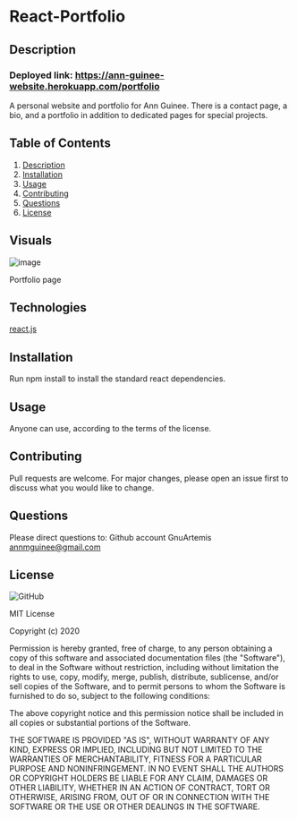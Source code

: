 # React-Portfolio
## Description
### Deployed link: https://ann-guinee-website.herokuapp.com/portfolio
A personal website and portfolio for Ann Guinee. There is a contact page, a bio, and a portfolio in addition to dedicated pages for special projects.

## Table of Contents
1. [Description](#-Description)
1. [Installation](#Installation)
1. [Usage](#Usage)
1. [Contributing](#Contributing)
1. [Questions](#Questions)
1. [License](#License)

## Visuals 

![image](https://user-images.githubusercontent.com/69055538/98711014-4bfe5800-2339-11eb-973b-234536ddf91b.png)

Portfolio page

## Technologies 

[react.js](https://reactjs.org/)

## Installation
Run npm install to install the standard react dependencies.

## Usage
Anyone can use, according to the terms of the license.
    
## Contributing
Pull requests are welcome. For major changes, please open an issue first to discuss what you would like to change.

## Questions
Please direct questions to:
Github account GnuArtemis
annmguinee@gmail.com 

## License 

![GitHub](https://img.shields.io/github/license/GnuArtemis/React-Portfolio) 

MIT License

Copyright (c) 2020
    
Permission is hereby granted, free of charge, to any person obtaining a copy of this software and associated documentation files (the "Software"), to deal in the Software without restriction, including without limitation the rights to use, copy, modify, merge, publish, distribute, sublicense, and/or sell copies of the Software, and to permit persons to whom the Software is furnished to do so, subject to the following conditions:

The above copyright notice and this permission notice shall be included in all copies or substantial portions of the Software.

THE SOFTWARE IS PROVIDED "AS IS", WITHOUT WARRANTY OF ANY KIND, EXPRESS OR IMPLIED, INCLUDING BUT NOT LIMITED TO THE WARRANTIES OF MERCHANTABILITY, FITNESS FOR A PARTICULAR PURPOSE AND NONINFRINGEMENT. IN NO EVENT SHALL THE AUTHORS OR COPYRIGHT HOLDERS BE LIABLE FOR ANY CLAIM, DAMAGES OR OTHER LIABILITY, WHETHER IN AN ACTION OF CONTRACT, TORT OR OTHERWISE, ARISING FROM, OUT OF OR IN CONNECTION WITH THE SOFTWARE OR THE USE OR OTHER DEALINGS IN THE SOFTWARE.